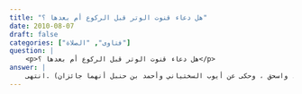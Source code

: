 ```yaml
---
title: "هل دعاء قنوت الوتر قبل الركوع أم بعدها ؟"
date: 2010-08-07
draft: false
categories: ["فتاوى", "الصلاة"]
question: |
    <p>هل دعاء قنوت الوتر قبل الركوع أم بعدها ؟</p>
answer: |
    يسنّ دعاء القنوت بعد الفراغ من القراءة وقبل الركوع ، وكذلك بعد الركوع قبل السجود ، قال الإمام النووي في المجموع (3/520)  : (في مذاهبهم في محل الوتر : قد ذكرنا أن الصحيح في مذهبنا أنه بعد رفع الرأس من الركوع ، وحكاه ابن المنذر عن أبى بكر الصديق ، وعمر ، وعثمان ، وعلي ، وسعيد بن جبير -رضي الله عنهم- قال : به أقول . وحكى القنوت قبل الركوع عن عمر وعلي -رضي الله عنهما- أيضا وعن ابن مسعود ، وأبي موسي الأشعري ، والبراء بن عازب ، وابن عمر ، وابن عباس ، وأنس ، وعمر بن عبد العزيز ، وعبيدة السلماني ، وحميد الطويل ، وعبد الرحمن بن أبى ليلي ، وأصحاب الرأي ، واسحق ، وحكى عن أيوب السختياني وأحمد بن حنبل أنهما جائزان) .انتهى . <BR> أما دليله قبل الركوع : <BR>الدليل الأول : عَنْ أُبَيِّ بْنِ كَعْبٍ –رضي الله عنه- : ((أَنَّ رَسُولَ اللهِ صلى الله عليه وسلم كَانَ يُوتِرُ فَيَقْنُتُ قَبْلَ الرُّكُوعِ ))(رواه ابن ماجه في إقامة الصلاة والسنة فيها /بَاب مَا جَاءَ فِي الْقُنُوتِ قَبْلَ الرُّكُوعِ وَبَعْدَهُ رقم الحديث (1172) ، والنسائي رقم الحديث (1710) . وصححه الشيخ الألباني في أصل صفة صلاة النبي صلى الله عليه وسلم (3/968)) . <BR>الدليل الثاني : عَن عَلْقَمَةَ : ((أَنَّ ابْنَ مَسْعُودٍ ، وَأَصْحَابَ النَّبِيِّ صلى الله عليه وسلم كَانُوا يَقْنُتُونَ فِي الْوِتْرِ قَبْلَ الرُّكُوعِ ))(رواه ابن أبي شيبة في المصنف (2/302) رقم (6983) . إسناده صحيح . قال الشيخ الألباني في الإرواء (2/166) : (وهذا سند جيد ، وهو على شرط مسلم) ) . <BR>أما بعد الركوع فلما  ثبت عن الأئمة في عهد عمر   رضي الله عنه   ، فعن عبد الرحمن بن عبد القاريّ قال : ((وكانوا يلعنون الكفرة في النصف : اللهم قاتل الكفرة الذين يصدون عن سبيلك  ثم يكبر ويهوى ساجداً ))( رواه ابن خزيمة في صحيحه (2/155) برقم (1100) ، وقال الألباني : إسناده صحيح . وينظر قيام رمضان الألباني ص (31) ، وإرواء الغليل (2/177) ) .  <BR>والله أعلم . <BR>ينظر : المجموع (3/520) ، وروضة الطالبين (1/330) ، والمغني (2/581) .
---
```


